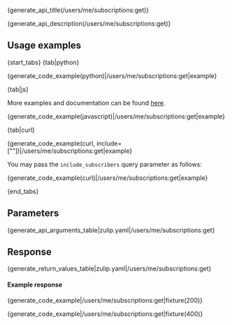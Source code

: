 {generate_api_title(/users/me/subscriptions:get)}

{generate_api_description(/users/me/subscriptions:get)}

## Usage examples

{start_tabs}
{tab|python}

{generate_code_example(python)|/users/me/subscriptions:get|example}

{tab|js}

More examples and documentation can be found [here](https://github.com/zulip/zulip-js).

{generate_code_example(javascript)|/users/me/subscriptions:get|example}

{tab|curl}

{generate_code_example(curl, include=[""])|/users/me/subscriptions:get|example}

You may pass the `include_subscribers` query parameter as follows:

{generate_code_example(curl)|/users/me/subscriptions:get|example}

{end_tabs}

## Parameters

{generate_api_arguments_table|zulip.yaml|/users/me/subscriptions:get}

## Response

{generate_return_values_table|zulip.yaml|/users/me/subscriptions:get}

#### Example response

{generate_code_example|/users/me/subscriptions:get|fixture(200)}

{generate_code_example|/users/me/subscriptions:get|fixture(400)}

